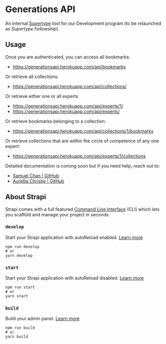 
# Generations API
An internal [Supertype](https://supertype.ai) tool for our Development program (to be relaunched as _Supertype Fellowship_). 

## Usage
Once you are authenticated, you can access all bookmarks:
- https://generationsapi.herokuapp.com/api/bookmarks

Or retrieve all collections:
- https://generationsapi.herokuapp.com/api/collections/

Or retrieve either one or all experts
- https://generationsapi.herokuapp.com/api/experts/1/
- https://generationsapi.herokuapp.com/api/experts/

Or retrieve bookmarks belonging to a collection: 
- https://generationsapi.herokuapp.com/api/collections/1/bookmarks

Or retrieve collections that are within the circle of competence of any one expert: 
- https://generationsapi.herokuapp.com/api/experts/1/collections

Detailed documentation is coming soon but if you need help, reach out to:
- [Samuel Chan | GitHub](https://github.com/onlyphantom)
- [Aurellia Christie | GitHub](https://github.com/AurelliaChristie)

## About Strapi

Strapi comes with a full featured [Command Line Interface](https://docs.strapi.io/developer-docs/latest/developer-resources/cli/CLI.html) (CLI) which lets you scaffold and manage your project in seconds.

### `develop`

Start your Strapi application with autoReload enabled. [Learn more](https://docs.strapi.io/developer-docs/latest/developer-resources/cli/CLI.html#strapi-develop)

```
npm run develop
# or
yarn develop
```

### `start`

Start your Strapi application with autoReload disabled. [Learn more](https://docs.strapi.io/developer-docs/latest/developer-resources/cli/CLI.html#strapi-start)

```
npm run start
# or
yarn start
```

### `build`

Build your admin panel. [Learn more](https://docs.strapi.io/developer-docs/latest/developer-resources/cli/CLI.html#strapi-build)

```
npm run build
# or
yarn build
```